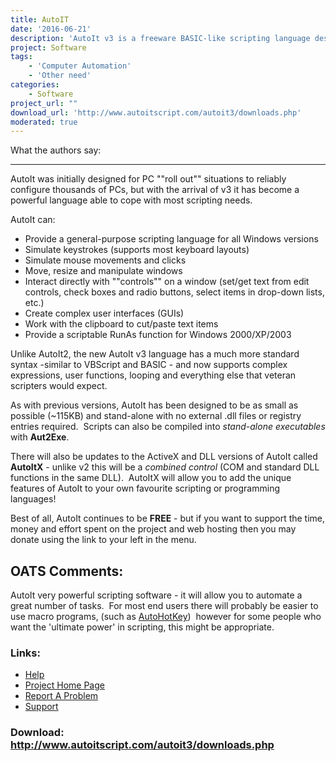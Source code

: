 ```yaml
---
title: AutoIT
date: '2016-06-21'
description: 'AutoIt v3 is a freeware BASIC-like scripting language designed for automating the Windows GUI and general scripting.  It uses a combination of simulated keystrokes, mouse movement and window/control manipulation in order to automate tasks in a way not possible or reliable with other languages (e.g. VBScript and SendKeys).  AutoIt is also very small, self-contained and will run on 95, 98, ME, NT4, 2000, XP, 2003 out of the box with no annoying ""runtimes"" required!  You can even make compiled executable scripts that can run without AutoIt being installed!'
project: Software
tags:
    - 'Computer Automation'
    - 'Other need'
categories:
    - Software
project_url: ""
download_url: 'http://www.autoitscript.com/autoit3/downloads.php'
moderated: true
---
```

What the authors say:  

------------------------

AutoIt was initially designed for PC ""roll out"" situations to reliably configure thousands of PCs, but with the arrival of v3 it has become a powerful language able to cope with most scripting needs.

AutoIt can:

- Provide a general-purpose scripting language for all Windows versions
- Simulate keystrokes (supports most keyboard layouts)
- Simulate mouse movements and clicks
- Move, resize and manipulate windows
- Interact directly with ""controls"" on a window (set/get text from edit controls, check boxes and radio buttons, select items in drop-down lists, etc.)
- Create complex user interfaces (GUIs)
- Work with the clipboard to cut/paste text items
- Provide a scriptable RunAs function for Windows 2000/XP/2003

Unlike AutoIt2, the new AutoIt v3 language has a much more standard syntax -similar to VBScript and BASIC - and now supports complex expressions, user functions, looping and everything else that veteran scripters would expect.

As with previous versions, AutoIt has been designed to be as small as possible (~115KB) and stand-alone with no external .dll files or registry entries required.  Scripts can also be compiled into _stand-alone executables_ with **Aut2Exe**.

There will also be updates to the ActiveX and DLL versions of AutoIt called **AutoItX** - unlike v2 this will be a _combined control_ (COM and standard DLL functions in the same DLL).  AutoItX will allow you to add the unique features of AutoIt to your own favourite scripting or programming languages!

Best of all, AutoIt continues to be **FREE** - but if you want to support the time, money and effort spent on the project and web hosting then you may donate using the link to your left in the menu.

OATS Comments:
--------------

AutoIt very powerful scripting software - it will allow you to automate a great number of tasks.  For most end users there will probably be easier to use macro programs, (such as <a _self="" autohotkey="" href="" resolveuid="" target="" title="">AutoHotKey</a>)  however for some people who want the 'ultimate power' in scripting, this might be appropriate.

### Links:
- <a href="http://www.autoitscript.com/autoit3/docs/">Help</a>
- <a href="http://www.autoitscript.com/autoit3/">Project Home Page</a>
- <a href="http://www.autoitscript.com/autoit3/bug_report.php">Report A Problem</a>
- <a href="http://www.autoitscript.com/forum/index.php">Support</a>

### Download: http://www.autoitscript.com/autoit3/downloads.php 